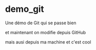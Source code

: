 demo_git
========

Une démo de Git qui se passe bien

et maintenant on modifie depuis GitHub

mais ausi depuis ma machine et c'est cool
